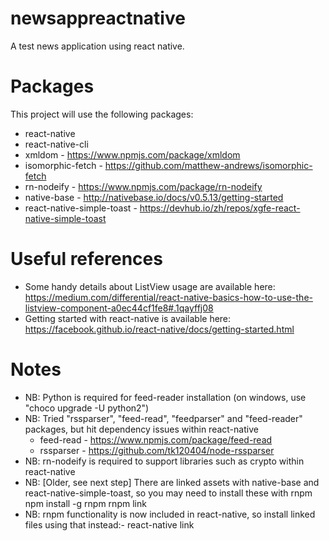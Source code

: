 # newsappreactnative
A test news application using react native.

# Packages
This project will use the following packages:
- react-native
- react-native-cli
- xmldom - https://www.npmjs.com/package/xmldom
- isomorphic-fetch - https://github.com/matthew-andrews/isomorphic-fetch
- rn-nodeify - https://www.npmjs.com/package/rn-nodeify
- native-base - http://nativebase.io/docs/v0.5.13/getting-started
- react-native-simple-toast - https://devhub.io/zh/repos/xgfe-react-native-simple-toast

# Useful references
- Some handy details about ListView usage are available here: https://medium.com/differential/react-native-basics-how-to-use-the-listview-component-a0ec44cf1fe8#.1qayffj08
- Getting started with react-native is available here: https://facebook.github.io/react-native/docs/getting-started.html

# Notes
- NB: Python is required for feed-reader installation (on windows, use "choco upgrade -U python2")
- NB: Tried "rssparser", "feed-read", "feedparser" and "feed-reader" packages, but hit dependency issues within react-native
    - feed-read - https://www.npmjs.com/package/feed-read
    - rssparser - https://github.com/tk120404/node-rssparser
- NB: rn-nodeify is required to support libraries such as crypto within react-native
- NB: [Older, see next step] There are linked assets with native-base and react-native-simple-toast, so you may need to install these with rnpm
    npm install -g rnpm
    rnpm link
- NB: rnpm functionality is now included in react-native, so install linked files using that instead:-
    react-native link
